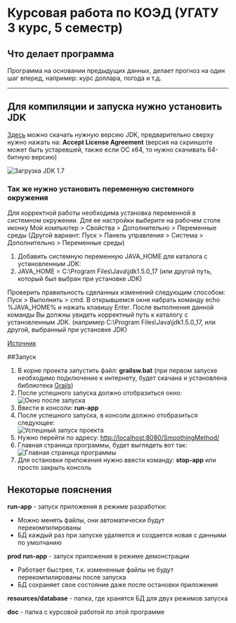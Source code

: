 Курсовая работа по КОЭД (УГАТУ 3 курс, 5 семестр)
================================================

## Что делает программа

Программа на основании предыдущих данных, делает прогноз на один шаг вперед, например: курс доллара, погода и т.д.

***

## Для компиляции и запуска нужно установить JDK

[Здесь](http://www.oracle.com/technetwork/java/javase/downloads/jdk7-downloads-1880260.html) можно скачать нужную версию JDK, предварительно сверху нужно нажать на: **Accept License Agreement** (версия на скриншоте может быть устаревшей, также если ОС x64, то нужно скачивать 64-битную версию)

![Загрузка JDK 1.7](http://img-fotki.yandex.ru/get/4125/104134730.0/0_9ce3b_2f164fa2_orig)

### Так же нужно установить переменную системного окружения

Для корректной работы необходима установка переменной в системном окружении. Для ее настройки выберите на рабочем столе иконку Мой компьютер > Свойства > Дополнительно > Переменные среды (Другой вариант: Пуск > Панель управления > Система > Дополнительно > Переменные среды)

1. Добавить системную переменную JAVA_HOME для каталога с установленным JDK:
1. JAVA_HOME = C:\Program Files\Java\jdk1.5.0_17 (или другой путь, который был выбран при установке JDK)

Проверить правильность сделанных изменений следующим способом: Пуск > Выполнить > cmd. В открывшемся окне набрать команду echo %JAVA_HOME% и нажать клавишу Enter. После выполнения данной команды Вы должны увидеть корректный путь к каталогу с установленным JDK. (например C:\Program Files\Java\jdk1.5.0_17, или другой, выбранный при установке JDK)

[Источник](http://www.adempiere.ru/book/13)

##Запуск

1. В корне проекта запустить файл: **grailsw.bat** (при первом запуске необходимо подключение к интернету, будет скачана и установлена библиотека [Grails](http://grails.org/))
1. После успешного запуска должно отобразиться окно: <br/>
![Окно после запуска](http://cdn.joxi.ru/uploads/prod/2014/03/13/22a/12b/ff4854ae98652eb56bfd925d04678ba6a0a47fa4.jpg)
1. Ввести в консоли: **run-app**
1. После успешного запуска, в консоли должно отобразиться следующее: <br/>
![Успешный запуск проекта](http://cdn.joxi.ru/uploads/prod/2014/03/13/624/fa3/7d7b82fbb45840d982c8de085abaad7e5cd71164.jpg)
1. Нужно перейти по адресу: [http://localhost:8080/SmoothingMethod/](http://localhost:8080/SmoothingMethod/)
1. Главная страница программы, будет выглядеть вот так: <br/>
![Главная страница программы](http://cdn.joxi.ru/uploads/prod/2014/03/13/bc2/d7b/85ba44453afc1371d86b68b2cc10249ff7c79339.jpg)
1. Для остановки приложения нужно ввести команду: **stop-app** или просто закрыть консоль

## Некоторые пояснения

**run-app** - запуск приложения в режиме разработки:

* Можно менять файлы, они автоматически будут перекомпилированы
* БД каждый раз при запуске удаляется и создается новая с данными по умолчанию

**prod run-app** - запуск приложения в режиме демонстрации

* Работает быстрее, т.к. измененные файлы не будут перекомпилированы после запуска
* БД сохраняет свое состояние даже после остановки приложения

**resources/database** - папка, где хранятся БД для двух режимов запуска

**doc** - папка с курсовой работой по этой программе
